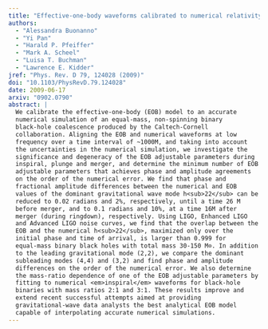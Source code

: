 ```yaml
---
title: "Effective-one-body waveforms calibrated to numerical relativity simulations: Coalescence of nonspinning, equal-mass black holes"
authors:
  - "Alessandra Buonanno"
  - "Yi Pan"
  - "Harald P. Pfeiffer"
  - "Mark A. Scheel"
  - "Luisa T. Buchman"
  - "Lawrence E. Kidder"
jref: "Phys. Rev. D 79, 124028 (2009)"
doi: "10.1103/PhysRevD.79.124028"
date: 2009-06-17
arxiv: "0902.0790"
abstract: |
  We calibrate the effective-one-body (EOB) model to an accurate
  numerical simulation of an equal-mass, non-spinning binary
  black-hole coalescence produced by the Caltech-Cornell
  collaboration. Aligning the EOB and numerical waveforms at low
  frequency over a time interval of ~1000M, and taking into account
  the uncertainties in the numerical simulation, we investigate the
  significance and degeneracy of the EOB adjustable parameters during
  inspiral, plunge and merger, and determine the minimum number of EOB
  adjustable parameters that achieves phase and amplitude agreements
  on the order of the numerical error. We find that phase and
  fractional amplitude differences between the numerical and EOB
  values of the dominant gravitational wave mode h<sub>22</sub> can be
  reduced to 0.02 radians and 2%, respectively, until a time 26 M
  before merger, and to 0.1 radians and 10%, at a time 16M after
  merger (during ringdown), respectively. Using LIGO, Enhanced LIGO
  and Advanced LIGO noise curves, we find that the overlap between the
  EOB and the numerical h<sub>22</sub>, maximized only over the
  initial phase and time of arrival, is larger than 0.999 for
  equal-mass binary black holes with total mass 30-150 M⊙. In addition
  to the leading gravitational mode (2,2), we compare the dominant
  subleading modes (4,4) and (3,2) and find phase and amplitude
  differences on the order of the numerical error. We also determine
  the mass-ratio dependence of one of the EOB adjustable parameters by
  fitting to numerical <em>inspiral</em> waveforms for black-hole
  binaries with mass ratios 2:1 and 3:1. These results improve and
  extend recent successful attempts aimed at providing
  gravitational-wave data analysts the best analytical EOB model
  capable of interpolating accurate numerical simulations.
---
```

